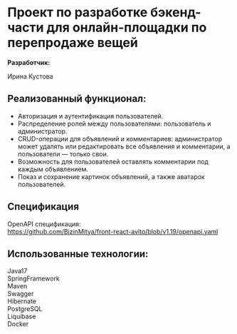 # Проект по разработке бэкенд-части для онлайн-площадки по перепродаже вещей #

**Разработчик:**

Ирина Кустова


## Реализованный функционал: ##

- Авторизация и аутентификация пользователей.
- Распределение ролей между пользователями: пользователь и администратор.
- CRUD-операции для объявлений и комментариев: администратор может удалять или редактировать все объявления и комментарии, а пользователи — только свои.
- Возможность для пользователей оставлять комментарии под каждым объявлением.
- Показ и сохранение картинок объявлений, а также аватарок пользователей.


## Спецификация ##
OpenAPI спецификация:\
https://github.com/BizinMitya/front-react-avito/blob/v1.19/openapi.yaml


## Использованные технологии: ##

Java17\
SpringFramework\
Maven\
Swagger\
Hibernate\
PostgreSQL\
Liquibase\
Docker


